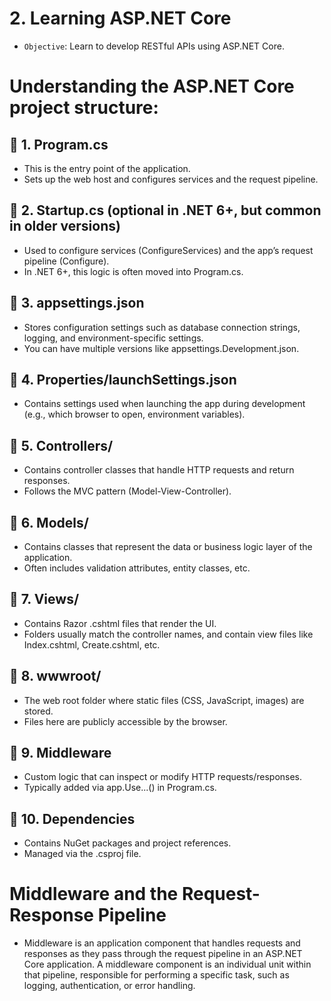 # 2. Learning ASP.NET Core
- `Objective`: Learn to develop RESTful APIs using ASP.NET Core.

# Understanding the ASP.NET Core project structure:
 
## 📁 1. Program.cs
- This is the entry point of the application.
- Sets up the web host and configures services and the request pipeline.

## 📁 2. Startup.cs (optional in .NET 6+, but common in older versions)
- Used to configure services (ConfigureServices) and the app’s request pipeline (Configure).
- In .NET 6+, this logic is often moved into Program.cs.

## 📁 3. appsettings.json
- Stores configuration settings such as database connection strings, logging, and environment-specific settings.
- You can have multiple versions like appsettings.Development.json.

## 📁 4. Properties/launchSettings.json
- Contains settings used when launching the app during development (e.g., which browser to open, environment variables).

## 📁 5. Controllers/
- Contains controller classes that handle HTTP requests and return responses.
- Follows the MVC pattern (Model-View-Controller).

## 📁 6. Models/
- Contains classes that represent the data or business logic layer of the application.
- Often includes validation attributes, entity classes, etc.

## 📁 7. Views/
- Contains Razor .cshtml files that render the UI.
- Folders usually match the controller names, and contain view files like Index.cshtml, Create.cshtml, etc.

## 📁 8. wwwroot/
- The web root folder where static files (CSS, JavaScript, images) are stored.
- Files here are publicly accessible by the browser.

## 📁 9. Middleware
- Custom logic that can inspect or modify HTTP requests/responses.
- Typically added via app.Use...() in Program.cs.

## 📁 10. Dependencies
- Contains NuGet packages and project references.
- Managed via the .csproj file.

# Middleware and the Request-Response Pipeline
- Middleware is an application component that handles requests and responses as they pass through the request pipeline in an ASP.NET Core application. A middleware component is an individual unit within that pipeline, responsible for performing a specific task, such as logging, authentication, or error handling.